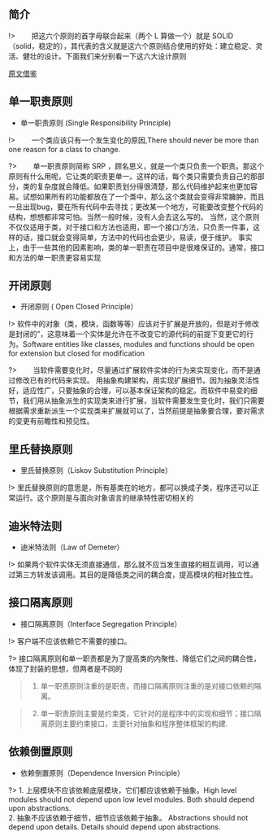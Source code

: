 ## 简介 <!-- {docsify-ignore} -->
!> &emsp;&emsp;把这六个原则的首字母联合起来（两个 L 算做一个）就是 SOLID （solid，稳定的），其代表的含义就是这六个原则结合使用的好处：建立稳定、灵活、健壮的设计。下面我们来分别看一下这六大设计原则

[原文借鉴](https://www.jianshu.com/p/3268264ae581 ':target=_block github排行榜')    
## 单一职责原则
- 单一职责原则 (Single Responsibility Principle)   

!> &emsp;&emsp;一个类应该只有一个发生变化的原因,There should never be more than one reason for a class to change.
       
?> &emsp;&emsp;单一职责原则简称 SRP ，顾名思义，就是一个类只负责一个职责。那这个原则有什么用呢，它让类的职责更单一。这样的话，每个类只需要负责自己的那部分，类的复杂度就会降低。如果职责划分得很清楚，那么代码维护起来也更加容易。试想如果所有的功能都放在了一个类中，那么这个类就会变得非常臃肿，而且一旦出现bug，要在所有代码中去寻找；更改某一个地方，可能要改变整个代码的结构，想想都非常可怕。当然一般时候，没有人会去这么写的。
当然，这个原则不仅仅适用于类，对于接口和方法也适用，即一个接口/方法，只负责一件事，这样的话，接口就会变得简单，方法中的代码也会更少，易读，便于维护。
事实上，由于一些其他的因素影响，类的单一职责在项目中是很难保证的。通常，接口和方法的单一职责更容易实现     

## 开闭原则
- 开闭原则 ( Open Closed Principle）     

!> 软件中的对象（类，模块，函数等等）应该对于扩展是开放的，但是对于修改是封闭的”，这意味着一个实体是允许在不改变它的源代码的前提下变更它的行为。Software entities like classes, modules and functions should be open for extension but closed for modification  

?>  &emsp;&emsp;当软件需要变化时，尽量通过扩展软件实体的行为来实现变化，而不是通过修改已有的代码来实现。
    用抽象构建架构，用实现扩展细节。因为抽象灵活性好，适应性广，只要抽象的合理，可以基本保证架构的稳定。而软件中易变的细节，我们用从抽象派生的实现类来进行扩展，当软件需要发生变化时，我们只需要根据需求重新派生一个实现类来扩展就可以了，当然前提是抽象要合理，要对需求的变更有前瞻性和预见性。
## 里氏替换原则

- 里氏替换原则（Liskov Substitution Principle）

!> 里氏替换原则的意思是，所有基类在的地方，都可以换成子类，程序还可以正常运行。这个原则是与面向对象语言的继承特性密切相关的

## 迪米特法则
- 迪米特法则（Law of Demeter）

!> 如果两个软件实体无须直接通信，那么就不应当发生直接的相互调用，可以通过第三方转发该调用。其目的是降低类之间的耦合度，提高模块的相对独立性。

## 接口隔离原则

- 接口隔离原则（Interface Segregation Principle）

!> 客户端不应该依赖它不需要的接口。

?> 接口隔离原则和单一职责都是为了提高类的内聚性、降低它们之间的耦合性，体现了封装的思想，但两者是不同的

> 1. 单一职责原则注重的是职责，而接口隔离原则注重的是对接口依赖的隔离。

> 2. 单一职责原则主要是约束类，它针对的是程序中的实现和细节；接口隔离原则主要约束接口，主要针对抽象和程序整体框架的构建.

## 依赖倒置原则
- 依赖倒置原则（Dependence Inversion Principle）

?> 1. 上层模块不应该依赖底层模块，它们都应该依赖于抽象。High level modules should not depend upon low level modules. Both should depend upon abstractions.   
2. 抽象不应该依赖于细节，细节应该依赖于抽象。 Abstractions should not depend upon details. Details should depend upon abstractions.
